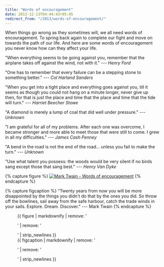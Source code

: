 ```yaml
---
title: "Words of encouragement"
date: 2013-12-13T04:44:43+05:45
redirect_from: "/2013/words-of-encouragement/"
---
```


When things go wrong as they sometimes will, we all need words of encouragement. To spring back again to complete our fight and move on towards the path of our life. And here are some words of encouragement you never know how can they affect your life.

"When everything seems to be going against you, remember that the airplane takes off against the wind, not with it." --- *Henry Ford*

"One has to remember that every failure can be a stepping stone to something better." --- *Col Harland Sanders*

"When you get into a tight place and everything goes against you, till it seems as though you could not hang on a minute longer, never give up then, for that is just the place and time that the place and time that the tide will turn." --- *Harriet Beecher Stowe*

"A diamond is merely a lump of coal that did well under pressure." --- *Unknown*

"I am grateful for all of my problems. After each one was overcome, I became stronger and more able to meet those that were still to come. I grew in all my difficulties." --- *James Cash Penney*

"A bend in the road is not the end of the road... unless you fail to make the turn." --- *Unknown*

"Use what talent you possess: the woods would be very silent if no birds sang except those that sang best." --- *Henry Van Dyke*

{% capture figure %}
[![Mark Twain - Words of encouragement](/uploads/20131213-mark-twain-quotes.jpg)](/uploads/20131213-mark-twain-quotes.jpg)
{% endcapture %}

{% capture figcaption %}
"Twenty years from now you will be more disappointed by the things you didn't do that by the ones you did. So throw off the bowlines, sail away from the safe harbour, catch the trade winds in your sails. Explore. Dream. Discover." --- Mark Twain
{% endcapture %}

<figure>
  {{ figure | markdownify | remove: '<p>' | remove: '</p>' | strip_newlines }}
  <figcaption>{{ figcaption | markdownify | remove: '<p>' | remove: '</p>' | strip_newlines }}</figcaption>
</figure>
